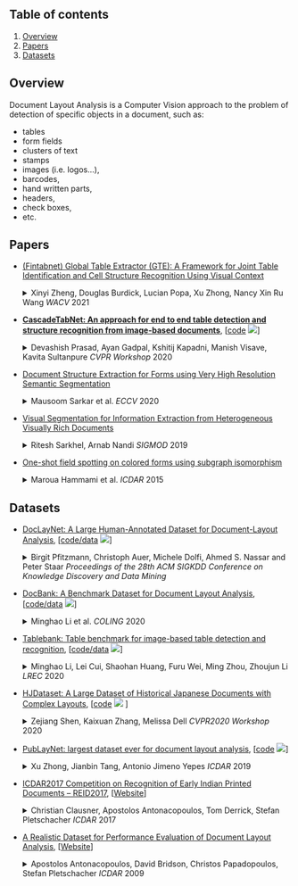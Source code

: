 ## Table of contents

1. [Overview](#overview)
1. [Papers](#papers)
1. [Datasets](#datasets)


## Overview 

Document Layout Analysis is a Computer Vision approach to the problem of detection of specific objects in a document, such as:
* tables
* form fields
* clusters of text
* stamps
* images (i.e. logos...),
* barcodes,
* hand written parts,
* headers,
* check boxes,
* etc.


## Papers


* [(Fintabnet) Global Table Extractor (GTE): A Framework for Joint Table Identification and Cell Structure Recognition Using Visual Context](https://openaccess.thecvf.com/content/WACV2021/papers/Zheng_Global_Table_Extractor_GTE_A_Framework_for_Joint_Table_Identification_WACV_2021_paper.pdf)
  <details>
  <summary> Xinyi Zheng, Douglas Burdick, Lucian Popa, Xu Zhong, Nancy Xin Ru Wang <em>WACV</em> 2021 </summary>
    Documents are often the format of choice for knowledge sharing and preservation in business and science, within which are tables that capture most of the critical data. Unfortunately, most documents are stored and distributed as PDF or scanned images, which fail to preserve table formatting. Recent vision-based deep learning approaches have been proposed to address this gap, but most still cannot achieve state-of-the-art results. We present Global Table Extractor (GTE), a vision-guided systematic framework for joint table detection and cell structured recognition, which could be built on top of any object detection model. With GTE-Table, we invent a new penalty based on the natural cell containment constraint of tables to train our table network aided by cell location predictions. GTE-Cell is a new hierarchical cell detection network that leverages table styles. Further, we design a method to automatically label table and cell structure in existing documents to cheaply create a large corpus of training and test data. We use this to enhance PubTabNet with cell labels and create FinTabNet, real-world and complex scientific and financial datasets with detailed table structure annotations to help train and test structure recognition. Our deep learning framework surpasses previous state-of-the-art results on the ICDAR 2013 and ICDAR 2019 table competition test dataset in both table detection and cell structure recognition. Further experiments demonstrate a greater than 45% improvement in cell structure recognition when compared to a vanilla RetinaNet object detection model in our new out-of-domain financial dataset (Fintabnet). 
  </details>

* **[CascadeTabNet: An approach for end to end table detection and structure recognition from image-based documents](https://arxiv.org/pdf/2004.12629.pdf)**, \[[code](https://github.com/DevashishPrasad/CascadeTabNet) ![](https://img.shields.io/github/stars/DevashishPrasad/CascadeTabNet.svg?style=social)\]
  <details>
  <summary> Devashish Prasad, Ayan Gadpal, Kshitij Kapadni, Manish Visave, Kavita Sultanpure <em>CVPR Workshop</em> 2020 </summary>
    CascadTabNet is an automatic table recognition method for interpretation of tabular data in document images. We present an improved deep learning-based end to end approach for solving both problems of table detection and structure recognition using a single Convolution Neural Network (CNN) model. CascadeTabNet is a Cascade mask Region-based CNN High-Resolution Network (Cascade mask R-CNN HRNet) based model that detects the regions of tables and recognizes the structural body cells from the detected tables at the same time. We evaluate our results on ICDAR 2013, ICDAR 2019 and TableBank public datasets. We achieved 3rd rank in ICDAR 2019 post-competition results for table detection while attaining the best accuracy results for the ICDAR 2013 and TableBank dataset. We also attain the highest accuracy results on the ICDAR 2019 table structure recognition dataset.    
  </details>

* [Document Structure Extraction for Forms using Very High Resolution Semantic Segmentation](https://www.researchgate.net/profile/Mausoom-Sarkar/publication/337590348_Document_Structure_Extraction_for_Forms_using_Very_High_Resolution_Semantic_Segmentation/links/5e6c91bc299bf12e23c35820/Document-Structure-Extraction-for-Forms-using-Very-High-Resolution-Semantic-Segmentation.pdf)
  <details>
  <summary> Mausoom Sarkar et al. <em>ECCV</em> 2020 </summary>
    In this work, we look at the problem of structure extraction from document images with a specific focus on forms. Forms as a document class have not received much attention, even though they comprise a significant fraction of documents and enable several applications. Forms possess a rich, complex, hierarchical, and high-density semantic structure that poses several challenges to semantic segmentation methods. We propose a prior based deep CNN-RNN hierarchical network architecture that enables document structure extraction using very high resolution(1800 x 1000) images. We divide the document image into overlapping horizontal strips such that the network segments a strip and uses its prediction mask as prior while predicting the segmentation for the subsequent strip. We perform experiments establishing the effectiveness of our strip based network architecture through ablation methods and comparison with low-resolution variations. We introduce our new rich human-annotated forms dataset, and we show that our method significantly outperforms other segmentation baselines in extracting several hierarchical structures on this dataset. We also outperform other baselines in table detection task on the Marmot dataset. Our method is currently being used in a world-leading customer experience management software suite for automated conversion of paper and PDF forms to modern HTML based forms.
  </details>

* [Visual Segmentation for Information Extraction from Heterogeneous Visually Rich Documents](https://www.researchgate.net/publication/333859687_Visual_Segmentation_for_Information_Extraction_from_Heterogeneous_Visually_Rich_Documents)
  <details>
  <summary> Ritesh Sarkhel, Arnab  Nandi <em>SIGMOD</em> 2019</summary>
    Physical and digital documents often contain visually rich information. With such information, there is no strict ordering or positioning in the document where the data values must appear. Along with textual cues, these documents often also rely on salient visual features to define distinct semantic boundaries and augment the information they disseminate. When performing information extraction (IE), traditional techniques fall short, as they use a text-only representation and do not consider the visual cues inherent to the layout of these documents. We propose VS2, a generalized approach for information extraction from heterogeneous visually rich documents. There are two major contributions of this work. First, we propose a robust segmentation algorithm that decomposes a visually rich document into a bag of visually isolated but semantically coherent areas, called logical blocks. Document type agnostic low-level visual and semantic features are used in this process. Our second contribution is a distantly supervised search-and-select method for identifying the named entities within these documents by utilizing the context boundaries defined by these logical blocks. Experimental results on three heterogeneous datasets suggest that the proposed approach significantly outperforms its text-only counterparts on all datasets. Comparing it against the state-of-the-art methods also reveal that VS2 performs comparably or better on all datasets.
  </details>

* [One-shot field spotting on colored forms using subgraph isomorphism](https://hal.archives-ouvertes.fr/hal-01249470/file/bare_conf.pdf)
  <details>
  <summary> Maroua Hammami et al. <em>ICDAR</em> 2015</summary>
    This paper presents an approach for spotting textual fields in commercial and administrative colored forms. We proceed by locating these fields thanks to their neighboring context which is modeled with a structural representation. First, informative zones are extracted. Second, forms are represented by graphs. In these graphs, nodes represent colored rectangular shapes while edges represent neighboring relations. Finally, the neighboring context of the queried region of interest is modeled as a graph. Subgraph isomorphism is applied in order to locate this ROI in the structural representation of a whole document. Evaluated on a 130-document image dataset, experimental results show up that our approach is efficient and that the requested information is found even if its position is changed.
  </details>


## Datasets 

* [DocLayNet: A Large Human-Annotated Dataset for Document-Layout Analysis](https://arxiv.org/pdf/2206.01062.pdf), \[[code/data](https://github.com/DS4SD/DocLayNet) ![](https://img.shields.io/github/stars/DS4SD/DocLayNet.svg?style=social)\]
    <details>
    <summary> Birgit Pfitzmann, Christoph Auer, Michele Dolfi, Ahmed S. Nassar and Peter Staar <em>Proceedings of the 28th ACM SIGKDD Conference on Knowledge Discovery and Data Mining</em></summary>
        In this paper, we present DocLayNet, a new, publicly available, document-layout annotation dataset in COCO format. It contains 80863 manually annotated pages from diverse data sources to represent a wide variability in layouts. For each PDF page, the layout annotations provide labelled bounding-boxes with a choice of 11 distinct classes. DocLayNet also provides a subset of double- and triple-annotated pages to determine the inter-annotator agreement. 
    </details>

* [DocBank: A Benchmark Dataset for Document Layout Analysis](https://arxiv.org/pdf/2006.01038.pdf), \[[code/data](https://github.com/doc-analysis/DocBank) ![](https://img.shields.io/github/stars/doc-analysis/DocBank.svg?style=social)\]
    <details>
    <summary> Minghao Li et al. <em>COLING</em> 2020 </summary>
        DocBank is a new large-scale dataset that is constructed using a weak supervision approach. It enables models to integrate both the textual and layout information for downstream tasks. The current DocBank dataset totally includes 500K document pages, where 400K for training, 50K for validation and 50K for testing.
    </details>

* [Tablebank: Table benchmark for image-based table detection and recognition](https://www.aclweb.org/anthology/2020.lrec-1.236/), \[[code/data](https://github.com/doc-analysis/TableBank) ![](https://img.shields.io/github/stars/doc-analysis/TableBank.svg?style=social)\]
  <details>
  <summary> Minghao Li, Lei Cui, Shaohan Huang, Furu Wei, Ming Zhou, Zhoujun Li <em>LREC</em> 2020 </summary>
    We present TableBank, a new image-based table detection and recognition dataset built with novel weak supervision from Word and Latex documents on the internet. Existing research for image-based table detection and recognition usually fine-tunes pre-trained models on out-of-domain data with a few thousand human-labeled examples, which is difficult to generalize on real-world applications. With TableBank that contains 417K high quality labeled tables, we build several strong baselines using state-of-the-art models with deep neural networks. We make TableBank publicly available and hope it will empower more deep learning approaches in the table detection and recognition task. The dataset and models can be downloaded from https://github.com/doc-analysis/TableBank.
  </details>

* [HJDataset: A Large Dataset of Historical Japanese Documents with Complex Layouts](https://arxiv.org/pdf/2004.08686.pdf), \[[code](https://github.com/dell-research-harvard/HJDataset) ![](https://img.shields.io/github/stars/dell-research-harvard/HJDataset.svg?style=social) \] 
  <details>
  <summary> Zejiang Shen, Kaixuan Zhang, Melissa Dell <em>CVPR2020 Workshop</em> 2020 </summary>
    Deep learning-based approaches for automatic document layout analysis and content extraction have the potential to unlock rich information trapped in historical documents on a large scale. One major hurdle is the lack of large datasets for training robust models. In particular, little training data exist for Asian languages. To this end, we present HJDataset, a Large Dataset of Historical Japanese Documents with Complex Layouts. It contains over 250,000 layout element annotations of seven types. In addition to bounding boxes and masks of the content regions, it also includes the hierarchical structures and reading orders for layout elements. The dataset is constructed using a combination of human and machine efforts. A semi-rule based method is developed to extract the layout elements, and the results are checked by human inspectors. The resulting large-scale dataset is used to provide baseline performance analyses for text region detection using state-of-the-art deep learning models. And we demonstrate the usefulness of the dataset on real-world document digitization tasks. 
  </details>


* [PubLayNet: largest dataset ever for document layout analysis](https://arxiv.org/abs/1908.07836), \[[code](https://github.com/ibm-aur-nlp/PubLayNet) ![](https://img.shields.io/github/stars/ibm-aur-nlp/PubLayNet.svg?style=social)\]
    <details>
    <summary> Xu Zhong, Jianbin Tang, Antonio Jimeno Yepes <em>ICDAR</em> 2019 </summary>
      Recognizing the layout of unstructured digital documents is an important step when parsing the documents into structured machine-readable format for downstream applications. Deep neural networks that are developed for computer vision have been proven to be an effective method to analyze layout of document images. However, document layout datasets that are currently publicly available are several magnitudes smaller than established computing vision datasets. Models have to be trained by transfer learning from a base model that is pre-trained on a traditional computer vision dataset. In this paper, we develop the PubLayNet dataset for document layout analysis by automatically matching the XML representations and the content of over 1 million PDF articles that are publicly available on PubMed Central. The size of the dataset is comparable to established computer vision datasets, containing over 360 thousand document images, where typical document layout elements are annotated. The experiments demonstrate that deep neural networks trained on PubLayNet accurately recognize the layout of scientific articles. The pre-trained models are also a more effective base mode for transfer learning on a different document domain. We release the dataset to support development and evaluation of more advanced models for document layout analysis. 
    </details>


* [ICDAR2017 Competition on Recognition of Early Indian Printed Documents – REID2017](https://www.primaresearch.org/www/assets/papers/ICDAR2017_Clausner_REID2017.pdf), \[[Website](https://www.primaresearch.org/datasets/REID2017)\]
  <details>
  <summary> Christian Clausner, Apostolos Antonacopoulos, Tom Derrick, Stefan Pletschacher <em>ICDAR</em> 2017 </summary>
    This paper presents an objective comparative evaluation of page analysis and recognition methods for historical documents with text mainly in Bengali language and script. It describes the competition (modus operandi, dataset and evaluation methodology) held in the context of ICDAR2017, presenting the results of the evaluation of seven methods – three submitted and four variations of open source state-of-the-art systems. The focus is on optical character recognition (OCR) performance. Different evaluation metrics were used to gain an insight into the algorithms, including new character accuracy metrics to better reflect the difficult circumstances presented by the documents. The results indicate that deep learning approaches are the most promising, but there is still a considerable need to develop robust methods that deal with challenges of historic material of this nature. 
  </details>


* [A Realistic Dataset for Performance Evaluation of Document Layout Analysis](https://www.semanticscholar.org/paper/A-Realistic-Dataset-for-Performance-Evaluation-of-Antonacopoulos-Bridson/c4288ec46736acbe7ca1fc54d43f94b19b602450), \[[Website](http://www.primaresearch.org/datasets/Layout_Analysis)\]
  <details>
  <summary> Apostolos Antonacopoulos, David Bridson, Christos Papadopoulos, Stefan Pletschacher <em>ICDAR</em> 2009 </summary>
    There is a significant need for a realistic dataset on which to evaluate layout analysis methods and examine their performance in detail. This paper presents a new dataset (and the methodology used to create it) based on a wide range of contemporary documents. Strong emphasis is placed on comprehensive and detailed representation of both complex and simple layouts, and on colour originals. In-depth information is recorded both at the page and region level. Ground truth is efficiently created using a new semi-automated tool and stored in a new comprehensive XML representation, the PAGE format. The dataset can be browsed and searched via a web-based front end to the underlying database and suitable subsets (relevant to specific evaluation goals) can be selected and downloaded.  
  </details>
